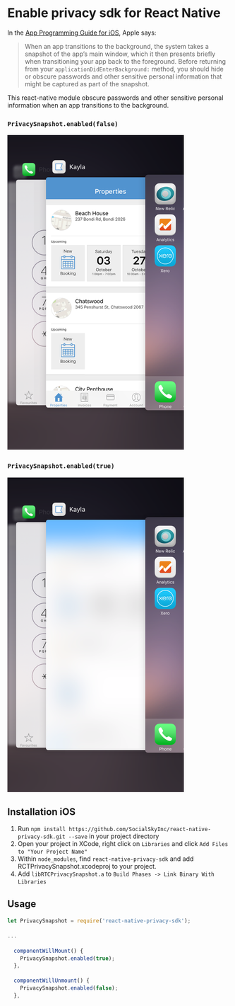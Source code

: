 # Enable privacy sdk for React Native

In the [App Programming Guide for iOS](https://developer.apple.com/library/ios/documentation/iPhone/Conceptual/iPhoneOSProgrammingGuide/BackgroundExecution/BackgroundExecution.html#//apple_ref/doc/uid/TP40007072-CH4-SW8), Apple says:

> When an app transitions to the background, the system takes a snapshot of the app’s main window, which it then presents briefly when transitioning your app back to the foreground. Before returning from your `applicationDidEnterBackground:` method, you should hide or obscure passwords and other sensitive personal information that might be captured as part of the snapshot.

This react-native module obscure passwords and other sensitive personal information when an app transitions to the background.

### `PrivacySnapshot.enabled(false)`

![Screenshot of the multi-tasking screen](screenshot1.png)

### `PrivacySnapshot.enabled(true)`

![Screenshot of the multi-tasking screen with privacy screenshot](screenshot2.png)

## Installation iOS

1. Run `npm install https://github.com/SocialSkyInc/react-native-privacy-sdk.git --save` in your project directory
1. Open your project in XCode, right click on `Libraries` and click `Add Files to "Your Project Name"`
1. Within `node_modules`, find `react-native-privacy-sdk` and add RCTPrivacySnapshot.xcodeproj to your project.
1. Add `libRTCPrivacySnapshot.a` to `Build Phases -> Link Binary With Libraries`

## Usage

``` javascript
let PrivacySnapshot = require('react-native-privacy-sdk');

...

  componentWillMount() {
    PrivacySnapshot.enabled(true);
  },

  componentWillUnmount() {
    PrivacySnapshot.enabled(false);
  },

```
